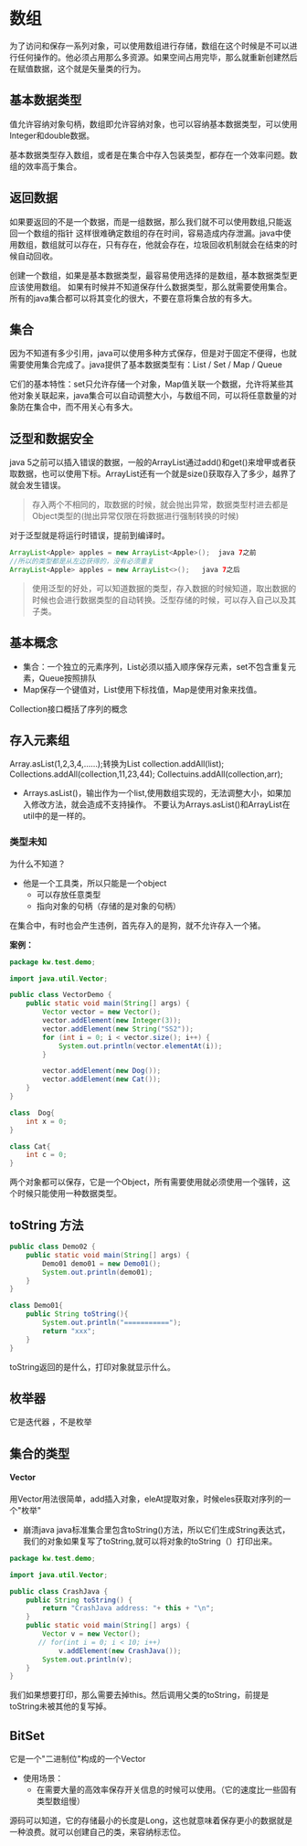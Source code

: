 # 数组

为了访问和保存一系列对象，可以使用数组进行存储，数组在这个时候是不可以进行任何操作的。他必须占用那么多资源。如果空间占用完毕，那么就重新创建然后在赋值数据，这个就是矢量类的行为。

## 基本数据类型

值允许容纳对象句柄，数组即允许容纳对象，也可以容纳基本数据类型，可以使用Integer和double数据。

基本数据类型存入数组，或者是在集合中存入包装类型，都存在一个效率问题。数组的效率高于集合。

## 返回数据

如果要返回的不是一个数据，而是一组数据，那么我们就不可以使用数组,只能返回一个数组的指针
这样很难确定数组的存在时间，容易造成内存泄漏。java中使用数组，数组就可以存在，只有存在，他就会存在，垃圾回收机制就会在结束的时候自动回收。

创建一个数组，如果是基本数据类型，最容易使用选择的是数组，基本数据类型更应该使用数组。
如果有时候并不知道保存什么数据类型，那么就需要使用集合。所有的java集合都可以将其变化的很大，不要在意将集合放的有多大。

## 集合

因为不知道有多少引用，java可以使用多种方式保存，但是对于固定不便得，也就需要使用集合完成了。java提供了基本数据类型有：List / Set / Map / Queue

它们的基本特性：set只允许存储一个对象，Map值关联一个数据，允许将某些其他对象关联起来，java集合可以自动调整大小，与数组不同，可以将任意数量的对象防在集合中，而不用关心有多大。

## 泛型和数据安全

java 5之前可以插入错误的数据，一般的ArrayList通过add()和get()来增甲或者获取数据，也可以使用下标。ArrayList还有一个就是size()获取存入了多少，越界了就会发生错误。

> 存入两个不相同的，取数据的时候，就会抛出异常，数据类型村进去都是Object类型的(抛出异常仅限在将数据进行强制转换的时候)

对于泛型就是将运行时错误，提前到编译时。

```java
ArrayList<Apple> apples = new ArrayList<Apple>();  java 7之前
//所以的类型都是从左边获得的，没有必须重复
ArrayList<Apple> apples = new ArrayList<>();   java 7之后
```

> 使用泛型的好处，可以知道数据的类型，存入数据的时候知道，取出数据的时候也会进行数据类型的自动转换。泛型存储的时候，可以存入自己以及其子类。


## 基本概念

- 集合：一个独立的元素序列，List必须以插入顺序保存元素，set不包含重复元素，Queue按照排队
- Map保存一个键值对，List使用下标找值，Map是使用对象来找值。

Collection接口概括了序列的概念

## 存入元素组

Array.asList(1,2,3,4,……);转换为List
collection.addAll(list);
Collections.addAll(collection,11,23,44);
Collectuins.addAll(collection,arr);

- Arrays.asList()，输出作为一个list,使用数组实现的，无法调整大小，如果加入修改方法，就会造成不支持操作。
不要认为Arrays.asList()和ArrayList在util中的是一样的。

### 类型未知

为什么不知道？
- 他是一个工具类，所以只能是一个object
    - 可以存放任意类型
    - 指向对象的句柄（存储的是对象的句柄）

在集合中，有时也会产生违例，首先存入的是狗，就不允许存入一个猪。

**案例：**

```java
package kw.test.demo;

import java.util.Vector;

public class VectorDemo {
    public static void main(String[] args) {
        Vector vector = new Vector();
        vector.addElement(new Integer(3));
        vector.addElement(new String("SS2"));
        for (int i = 0; i < vector.size(); i++) {
            System.out.println(vector.elementAt(i));
        }

        vector.addElement(new Dog());
        vector.addElement(new Cat());
    }
}

class  Dog{
    int x = 0;
}

class Cat{
    int c = 0;
}
```

两个对象都可以保存，它是一个Object，所有需要使用就必须使用一个强转，这个时候只能使用一种数据类型。


## toString 方法

```java
public class Demo02 {
    public static void main(String[] args) {
        Demo01 demo01 = new Demo01();
        System.out.println(demo01);
    }
}

class Demo01{
    public String toString(){
        System.out.println("===========");
        return "xxx";
    }
}
```
toString返回的是什么，打印对象就显示什么。

## 枚举器

它是迭代器 ，不是枚举

## 集合的类型

#### Vector

用Vector用法很简单，add插入对象，eleAt提取对象，时候eles获取对序列的一个"枚举"

- 崩溃java
java标准集合里包含toString()方法，所以它们生成String表达式，我们的对象如果复写了toString,就可以将对象的toString（）打印出来。

```java
package kw.test.demo;

import java.util.Vector;

public class CrashJava {
    public String toString() {
        return "CrashJava address: "+ this + "\n";
    }
    public static void main(String[] args) {
        Vector v = new Vector();
       // for(int i = 0; i < 10; i++)
            v.addElement(new CrashJava());
        System.out.println(v);
    }
}
```

我们如果想要打印，那么需要去掉this。然后调用父类的toString，前提是toString未被其他的复写掉。

## BitSet

它是一个"二进制位"构成的一个Vector
- 使用场景：
    - 在需要大量的高效率保存开关信息的时候可以使用。（它的速度比一些固有类型数组慢）

源码可以知道，它的存储最小的长度是Long，这也就意味着保存更小的数据就是一种浪费。就可以创建自己的类，来容纳标志位。